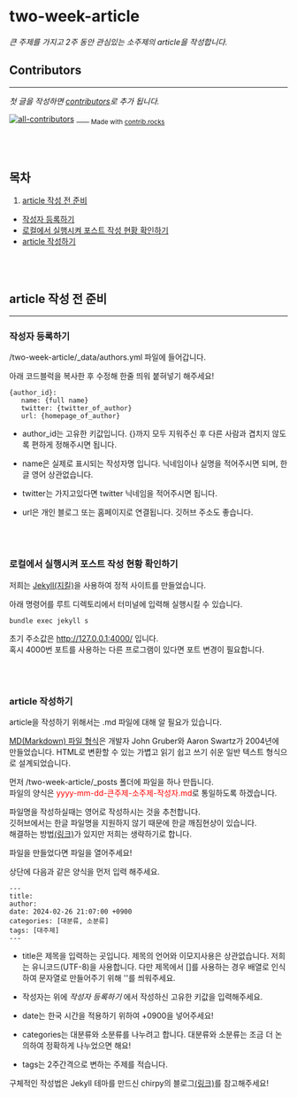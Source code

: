 # two-week-article

_큰 주제를 가지고 2주 동안 관심있는 소주제의 article을 작성합니다._ 

## Contributors
<hr/>

_첫 글을 작성하면 [contributors](https://github.com/two-week-article/two-week-article/graphs/contributors)로 추가 됩니다._

[![all-contributors](https://contrib.rocks/image?repo=two-week-article/two-week-article&columns=16)](https://github.com/two-week-article/two-week-article/graphs/contributors)
<sub> —— Made with [contrib.rocks](https://contrib.rocks)</sub>

<br/>
<br/>

## 목차

1. [article 작성 전 준비](#article-작성-전-준비)
- [작성자 등록하기](#작성자-등록하기)
- [로컬에서 실행시켜 포스트 작성 현황 확인하기](#로컬에서-실행시켜-포스트-작성-현황-확인하기)
- [article 작성하기](#article-작성하기)

<br/>
<br/>

## article 작성 전 준비
<hr/>

### 작성자 등록하기

/two-week-article/_data/authors.yml 파일에 들어갑니다.

아래 코드블럭을 복사한 후 수정해 한줄 띄워 붙혀넣기 해주세요!<br/>

```console
{author_id}:
   name: {full name}
   twitter: {twitter_of_author}
   url: {homepage_of_author}
```

- author_id는 고유한 키값입니다.
{}까지 모두 지워주신 후 다른 사람과 겹치지 않도록 편하게 정해주시면 됩니다.

- name은 실제로 표시되는 작성자명 입니다.
닉네임이나 실명을 적어주시면 되며, 한글 영어 상관없습니다.

- twitter는 가지고있다면 twitter 닉네임을 적어주시면 됩니다.

- url은 개인 블로그 또는 홈페이지로 연결됩니다.
깃허브 주소도 좋습니다.

<br/>
<br/>


### 로컬에서 실행시켜 포스트 작성 현황 확인하기

저희는 [Jekyll(지킬)](https://ko.wikipedia.org/wiki/%EC%A7%80%ED%82%AC_(%EC%86%8C%ED%94%84%ED%8A%B8%EC%9B%A8%EC%96%B4))을 사용하여 정적 사이트를 만들었습니다.

아래 명령어를 루트 디렉토리에서 터미널에 입력해 실행시킬 수 있습니다.

```console
bundle exec jekyll s
```

초기 주소값은 http://127.0.0.1:4000/ 입니다.<br/>
혹시 4000번 포트를 사용하는 다른 프로그램이 있다면 포트 변경이 필요합니다.

<br/>
<br/>

### article 작성하기

article을 작성하기 위해서는 .md 파일에 대해 알 필요가 있습니다.

[MD(Markdown) 파일 형식](https://kb.fileformat.app/ko/extension/md-file-info/)은 개발자 John Gruber와 Aaron Swartz가 2004년에 만들었습니다. HTML로 변환할 수 있는 가볍고 읽기 쉽고 쓰기 쉬운 일반 텍스트 형식으로 설계되었습니다.

먼저 /two-week-article/_posts 폴더에 파일을 하나 만듭니다.<br/>
파일의 양식은 <span style='color: red'>yyyy-mm-dd-큰주제-소주제-작성자.md</span>로 통일하도록 하겠습니다.

파일명을 작성하실때는 영어로 작성하시는 것을 추천합니다.<br/>
깃허브에서는 한글 파일명을 지원하지 않기 때문에 한글 깨짐현상이 있습니다.<br/>
해결하는 방법[(링크)](https://velog.io/@im-yeobi/git-%ED%95%9C%EA%B8%80-%ED%8C%8C%EC%9D%BC%EB%AA%85-%EA%B9%A8%EC%A7%90-%ED%95%B4%EA%B2%B0)가 있지만 저희는 생략하기로 합니다.

파일을 만들었다면 파일을 열어주세요!

상단에 다음과 같은 양식을 먼저 입력 해주세요.

```console
---
title: 
author: 
date: 2024-02-26 21:07:00 +0900
categories: [대분류, 소분류]
tags: [대주제]
---
```

- title은 제목을 입력하는 곳입니다.
제목의 언어와 이모지사용은 상관없습니다. 저희는 유니코드(UTF-8)을 사용합니다.
다만 제목에서 []를 사용하는 경우 배열로 인식하여 문자열로 만들어주기 위해 ''를 씌워주세요.

- 작성자는 위에 _작성자 등록하기_ 에서 작성하신 고유한 키값을 입력해주세요.

- date는 한국 시간을 적용하기 위하여 +0900을 넣어주세요!

- categories는 대분류와 소분류를 나누려고 합니다.
대분류와 소분류는 조금 더 논의하여 정확하게 나누었으면 해요!

- tags는 2주간격으로 변하는 주제를 적습니다.


구체적인 작성법은 Jekyll 테마를 만드신 chirpy의 블로그[(링크)](https://chirpy.cotes.page/posts/text-and-typography/)를 참고해주세요!


